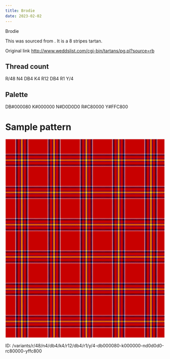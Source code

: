 ```yaml
---
title: Brodie
date: 2023-02-02
---
```

Brodie

This was sourced from <no value>.  It is a 8 stripes tartan.

Original link http://www.weddslist.com/cgi-bin/tartans/pg.pl?source=rb

## Thread count
R/48 N4 DB4 K4 R12 DB4 R1 Y/4

## Palette
DB#000080 K#000000 N#D0D0D0 R#C80000 Y#FFC800

# Sample pattern

![Tartan detail](tartan.png "R/48 N4 DB4 K4 R12 DB4 R1 Y/4 tartan")

ID: /variants/r/48/n4/db4/k4/r12/db4/r1/y/4-db000080-k000000-nd0d0d0-rc80000-yffc800